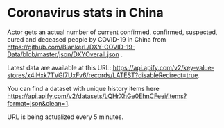# Coronavirus stats in China 

Actor gets an actual number of current confirmed, confirmed, suspected, cured and deceased people by COVID-19 in China from https://github.com/BlankerL/DXY-COVID-19-Data/blob/master/json/DXYOverall.json .

Latest data are available at this URL: https://api.apify.com/v2/key-value-stores/x4iHxk7TVGI7UxFv6/records/LATEST?disableRedirect=true.

You can find a dataset with unique history items here https://api.apify.com/v2/datasets/LQHrXhGe0EhnCFeei/items?format=json&clean=1.

URL is being actualized every 5 minutes.
